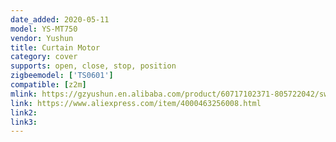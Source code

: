 ```yaml
---
date_added: 2020-05-11
model: YS-MT750
vendor: Yushun
title: Curtain Motor
category: cover
supports: open, close, stop, position
zigbeemodel: ['TS0601']
compatible: [z2m]
mlink: https://gzyushun.en.alibaba.com/product/60717102371-805722042/switch_and_wireless_Smart_Home_automation_Yushun_MT750_wifi_electric_curtain_motor.html
link: https://www.aliexpress.com/item/4000463256008.html
link2: 
link3: 
---
```

